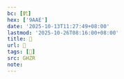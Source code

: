 ```yaml
---
bc: [骮]
hex: ['9AAE']
date: '2025-10-13T11:27:49+08:00'
lastmod: '2025-10-26T08:16:00+08:00'
title: 󰙿
url: 󰙿
tags: [𢎀]
src: GHZR
note:
---
```


